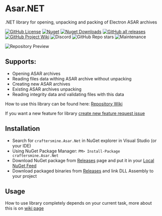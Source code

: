 # Asar.NET
.NET library for opening, unpacking and packing of Electron ASAR archives

[![GitHub License](https://img.shields.io/github/license/craftersmine/Asar.Net)](https://github.com/craftersmine/Asar.NET/tree/master/LICENSE)
[![Nuget](https://img.shields.io/nuget/v/craftersmine.Asar.NET?logo=nuget)](https://www.nuget.org/packages/craftersmine.Asar.Net/)
[![Nuget Downloads](https://img.shields.io/nuget/dt/craftersmine.Asar.NET?logo=nuget&label=nuget%20downloads)](https://www.nuget.org/packages/craftersmine.Asar.Net/)
[![GitHub all releases](https://img.shields.io/github/downloads/craftersmine/Asar.NET/total?logo=github&label=github%20downloads)](https://github.com/craftersmine/Asar.NET/releases)
[![GitHub Project Wiki](https://img.shields.io/badge/docs-github--wiki-brightgreen)](https://github.com/craftersmine/Asar.NET/wiki)
![Discord](https://img.shields.io/badge/discord-craftersmine%237441-5865f2?logo=discord&logoColor=white)
![GitHub Repo stars](https://img.shields.io/github/stars/craftersmine/Asar.NET)
![Maintenance](https://img.shields.io/maintenance/yes/2022)

![Repository Preview](https://raw.githubusercontent.com/craftersmine/Asar.NET/master/.github/RepositoryPreview.png)

## Supports:
* Opening ASAR archives
* Reading files data withing ASAR archive without unpacking
* Creating new ASAR archives
* Existing ASAR archives unpacking
* Reading integrity data and validating files with this data

How to use this library can be found here:
[Repository Wiki](https://github.com/craftersmine/Asar.NET/wiki)

If you want a new feature for library [create new feature request issue](https://github.com/craftersmine/Asar.NET/issues/new?assignees=&labels=enhancement&template=feature_request.md&title=)

## Installation
* Search for `craftersmine.Asar.Net` in NuGet explorer in Visual Studio (or your IDE)
* Using NuGet Package Manager: ```PM> Install-Package craftersmine.Asar.Net```
* Download NuGet package from [Releases](https://github.com/craftersmine/Asar.NET/releases) page and put it in your [Local NuGet Feed](https://docs.microsoft.com/en-us/nuget/hosting-packages/overview)
* Download packaged binaries from [Releases](https://github.com/craftersmine/Asar.NET/releases) and link DLL Assembly to your project

## Usage
How to use library completely depends on your current task, more about this is on [wiki page](https://github.com/craftersmine/Asar.NET/wiki)